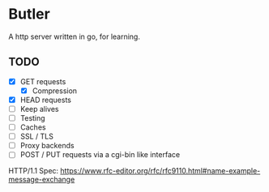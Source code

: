 # Butler

A http server written in go, for learning.

## TODO

* [x] GET requests
  * [x] Compression
* [x] HEAD requests
* [ ] Keep alives
* [ ] Testing
* [ ] Caches
* [ ] SSL / TLS
* [ ] Proxy backends
* [ ] POST / PUT requests via a cgi-bin like interface

HTTP/1.1 Spec: https://www.rfc-editor.org/rfc/rfc9110.html#name-example-message-exchange
